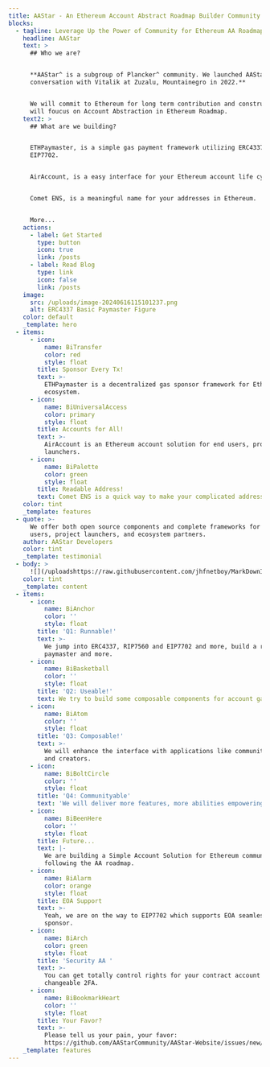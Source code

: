 ```yaml
---
title: AAStar - An Ethereum Account Abstract Roadmap Builder Community.
blocks:
  - tagline: Leverage Up the Power of Community for Ethereum AA Roadmap.
    headline: AAStar
    text: >
      ## Who we are?


      **AAStar^ is a subgroup of Plancker^ community. We launched AAStar after a
      conversation with Vitalik at Zuzalu, Mountainegro in 2022.**


      We will commit to Ethereum for long term contribution and construction. We
      will foucus on Account Abstraction in Ethereum Roadmap.
    text2: >
      ## What are we building?


      ETHPaymaster, is a simple gas payment framework utilizing ERC4337 and
      EIP7702.


      AirAccount, is a easy interface for your Ethereum account life cycle.


      Comet ENS, is a meaningful name for your addresses in Ethereum.


      More...
    actions:
      - label: Get Started
        type: button
        icon: true
        link: /posts
      - label: Read Blog
        type: link
        icon: false
        link: /posts
    image:
      src: /uploads/image-20240616115101237.png
      alt: ERC4337 Basic Paymaster Figure
    color: default
    _template: hero
  - items:
      - icon:
          name: BiTransfer
          color: red
          style: float
        title: Sponsor Every Tx!
        text: >-
          ETHPaymaster is a decentralized gas sponsor framework for Ethereum
          ecosystem.
      - icon:
          name: BiUniversalAccess
          color: primary
          style: float
        title: Accounts for All!
        text: >-
          AirAccount is an Ethereum account solution for end users, project
          launchers.
      - icon:
          name: BiPalette
          color: green
          style: float
        title: Readable Address!
        text: Comet ENS is a quick way to make your complicated address readable.
    color: tint
    _template: features
  - quote: >-
      We offer both open source components and complete frameworks for end
      users, project launchers, and ecosystem partners.
    author: AAStar Developers
    color: tint
    _template: testimonial
  - body: >
      ![](/uploadshttps://raw.githubusercontent.com/jhfnetboy/MarkDownImg/main/img/202406142039196.png)
    color: tint
    _template: content
  - items:
      - icon:
          name: BiAnchor
          color: ''
          style: float
        title: 'Q1: Runnable!'
        text: >-
          We jump into ERC4337, RIP7560 and EIP7702 and more, build a runnable
          paymaster and more.
      - icon:
          name: BiBasketball
          color: ''
          style: float
        title: 'Q2: Useable!'
        text: We try to build some composable components for account gas payment.
      - icon:
          name: BiAtom
          color: ''
          style: float
        title: 'Q3: Composable!'
        text: >-
          We will enhance the interface with applications like community, game
          and creators.
      - icon:
          name: BiBoltCircle
          color: ''
          style: float
        title: 'Q4: Communityable'
        text: 'We will deliver more features, more abilities empowering  communities.'
      - icon:
          name: BiBeenHere
          color: ''
          style: float
        title: Future...
        text: |-
          We are building a Simple Account Solution for Ethereum community 
          following the AA roadmap.
      - icon:
          name: BiAlarm
          color: orange
          style: float
        title: EOA Support
        text: >-
          Yeah, we are on the way to EIP7702 which supports EOA seamlessly gas
          sponsor.
      - icon:
          name: BiArch
          color: green
          style: float
        title: 'Security AA '
        text: >-
          You can get totally control rights for your contract account with
          changeable 2FA.
      - icon:
          name: BiBookmarkHeart
          color: ''
          style: float
        title: Your Favor?
        text: >-
          Please tell us your pain, your favor:
          https://github.com/AAStarCommunity/AAStar-Website/issues/new/choose
    _template: features
---
```


